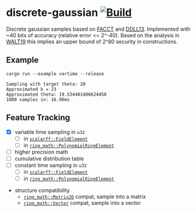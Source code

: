 # discrete-gaussian [![Build](https://img.shields.io/circleci/build/github/chancehudson/discrete-gaussian/main)](https://dl.circleci.com/status-badge/redirect/gh/chancehudson/discrete-gaussian/tree/main)

Discrete gaussian samples based on [FACCT](https://eprint.iacr.org/2018/1234.pdf) and [DDLL13](https://eprint.iacr.org/2013/383.pdf). Implemented with ~40 bits of accuracy (relative error <= 2^-40). Based on the analysis in [WALT19](https://eprint.iacr.org/2019/068.pdf) this implies an upper bound of 2^80 security in constructions.

## Example

`cargo run --example vartime --release`

```
Sampling with target theta: 20
Approximated k = 23
Approximated theta: 19.534401406624458
1000 samples in: 16.90ms
```

## Feature Tracking

- [x] variable time sampling in `u32`
  - [ ] in [`scalarff::FieldElement`](https://docs.rs/scalarff/latest/scalarff/trait.FieldElement.html)
  - [ ] in [`ring_math::PolynomialRingElement`](https://github.com/chancehudson/ashlang/blob/main/ring-math/src/polynomial_ring.rs#L25)
- [ ] higher precision math
- [ ] cumulative distribution table
- [ ] constant time sampling in `u32` 
  - [ ] in [`scalarff::FieldElement`](https://docs.rs/scalarff/latest/scalarff/trait.FieldElement.html)
  - [ ] in [`ring_math::PolynomialRingElement`](https://github.com/chancehudson/ashlang/blob/main/ring-math/src/polynomial_ring.rs#L25)
- structure compatibility
  - [`ring_math::Matrix2D`](https://github.com/chancehudson/ashlang/blob/main/ring-math/src/matrix2d.rs#L7) compat, sample into a matrix
  - [`ring_math::Vector`](https://github.com/chancehudson/ashlang/blob/main/ring-math/src/vector.rs#L6) compat, sample into a vector
